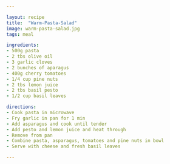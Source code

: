 ```yaml
---

layout: recipe
title:  "Warm-Pasta-Salad"
image: warm-pasta-salad.jpg
tags: meal

ingredients:
- 500g pasta
- 2 tbs olive oil
- 3 garlic cloves
- 2 bunches of aparagus
- 400g cherry tomatoes
- 1/4 cup pine nuts
- 2 tbs lemon juice
- 2 tbs basil pesto
- 1/2 cup basil leaves

directions:
- Cook pasta in microwave
- Fry garlic in pan for 1 min
- Add asparagus and cook until tender
- Add pesto and lemon juice and heat through
- Remove from pan
- Combine pasta, asparagus, tomatoes and pine nuts in bowl
- Serve with cheese and fresh basil leaves 

---
```

